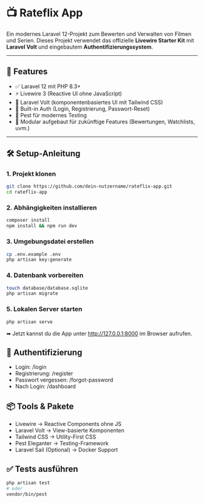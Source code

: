 # 📺 Rateflix App

Ein modernes Laravel 12-Projekt zum Bewerten und Verwalten von Filmen und Serien. Dieses Projekt verwendet das offizielle **Livewire Starter Kit** mit **Laravel Volt** und eingebautem **Authentifizierungssystem**.

---

## 🚀 Features

-   ✅ Laravel 12 mit PHP 8.3+
-   ⚡ Livewire 3 (Reactive UI ohne JavaScript)
-   🎨 Laravel Volt (komponentenbasiertes UI mit Tailwind CSS)
-   🔐 Built-in Auth (Login, Registrierung, Passwort-Reset)
-   🧪 Pest für modernes Testing
-   🧩 Modular aufgebaut für zukünftige Features (Bewertungen, Watchlists, uvm.)

---

## 🛠️ Setup-Anleitung

### 1. Projekt klonen

```bash
git clone https://github.com/dein-nutzername/rateflix-app.git
cd rateflix-app
```

### 2. Abhängigkeiten installieren

```bash
composer install
npm install && npm run dev
```

### 3. Umgebungsdatei erstellen

```bash
cp .env.example .env
php artisan key:generate
```

### 4. Datenbank vorbereiten

```bash
touch database/database.sqlite
php artisan migrate
```

### 5. Lokalen Server starten

```bash
php artisan serve
```

➡ Jetzt kannst du die App unter http://127.0.0.1:8000 im Browser aufrufen.

## 🔐 Authentifizierung

-   Login: /login
-   Registrierung: /register
-   Passwort vergessen: /forgot-password
-   Nach Login: /dashboard

## 📦 Tools & Pakete

-   Livewire -> Reactive Components ohne JS
-   Laravel Volt -> View-basierte Komponenten
-   Tailwind CSS -> Utility-First CSS
-   Pest Eleganter -> Testing-Framework
-   Laravel Sail (Optional) -> Docker Support

## ✅ Tests ausführen

```bash
php artisan test
# oder
vendor/bin/pest
```
